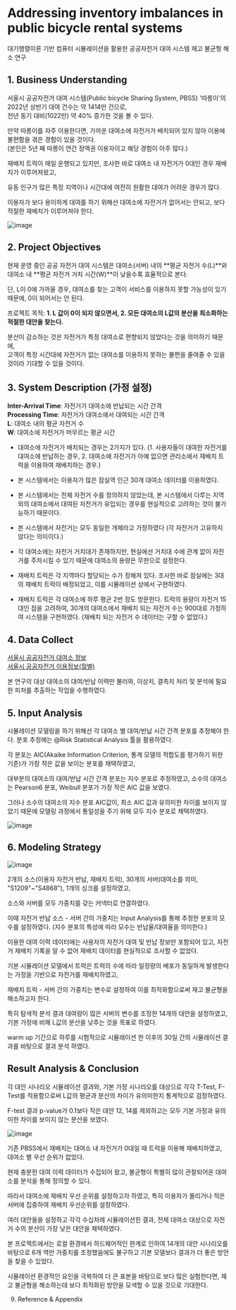 # Addressing inventory imbalances in public bicycle rental systems 
대기행렬이론 기반 컴퓨터 시뮬레이션을 활용한 공공자전거 대여 시스템 재고 불균형 해소 연구

## 1. Business Understanding

서울시 공공자전거 대여 시스템(Public bicycle Sharing System, PBSS) '따릉이'의 2022년 상반기 대여 건수는 약 1414만 건으로, <br>
전년 동기 대비(1022만) 약 40% 증가한 것을 볼 수 있다.  

만약 따릉이를 자주 이용한다면, 가까운 대여소에 자전거가 배치되어 있지 않아 이용에 불편함을 겪은 경험이 있을 것이다.<br>
(본인은 5년 째 따릉이 연간 정액권 이용자이고 해당 경험이 아주 많다.)<br>

재배치 트럭이 매일 운행되고 있지만, 조사한 바로 대여소 내 자전거가 0대인 경우 재배치가 이루어져왔고,

유동 인구가 많은 특정 지역이나 시간대에 여전히 원활한 대여가 어려운 경우가 많다.

이용자가 보다 용이하게 대여를 하기 위해선 대여소에 자전거가 없어서는 안되고, 보다 적절한 재배치가 이루어져야 한다.

![image](https://github.com/kosonkh7/PBSS-Analysis/assets/83086978/521e9dc4-c211-4110-aa7c-488492215ba3)


## 2. Project Objectives

현재 운영 중인 공공 자전거 대여 시스템은 대여소(서버) 내의 **평균 자전거 수(L)**와 대여소 내 **평균 자전거 거치 시간(W)**이 낮을수록 효율적으로 본다. 

단, L이 0에 가까울 경우, 대여소를 찾는 고객이 서비스를 이용하지 못할 가능성이 있기 때문에, 0이 되어서는 안 된다.

프로젝트 목적: **1. L 값이 0이 되지 않으면서, 2. 모든 대여소의 L값의 분산을 최소화하는 적절한 대안을 찾는다.**

분산이 감소하는 것은 자전거가 특정 대여소로 편향되지 않았다는 것을 의미하기 때문에, <br>
고객이 특정 시간대에 자전거가 없는 대여소를 이용하지 못하는 불편을 줄여줄 수 있을 것이라 기대할 수 있을 것이다.

## 3. System Description (가정 설정)

**Inter-Arrival Time**: 자전거가 대여소에 반납되는 시간 간격 <br>
**Processing Time**: 자전거가 대여소에서 대여되는 시간 간격 <br>
**L**: 대여소 내의 평균 자전거 수 <br>
**W**: 대여소에 자전거가 머무르는 평균 시간 <br>

- 대여소에 자전거가 배치되는 경우는 2가지가 있다. (1. 사용자들이 대여한 자전거를 대여소에 반납하는 경우, 2. 대여소에 자전거가 아예 없으면 관리소에서 재배치 트럭을 이용하여 재배치하는 경우.)

- 본 시스템에서는 이용자가 많은 잠실역 인근 30개 대여소 데이터를 이용하였다. 

- 본 시스템에서는 전체 자전거 수를 정의하지 않았는데, 본 시스템에서 다루는 지역 외의 대여소에서 대여된 자전거가 유입되는 경우를 현실적으로 고려하는 것이 불가능하기 때문이다.

- 본 시스템에서 자전거는 모두 동일한 개체라고 가정하였다 (각 자전거가 고유하지 않다는 의미이다.)

- 각 대여소에는 자전거 거치대가 존재하지만, 현실에선 거치대 수에 관계 없이 자전거를 주차시킬 수 있기 때문에 대여소의 용량은 무한으로 설정한다.

- 재배치 트럭은 각 지역마다 할당되는 수가 정해져 있다. 조사한 바로 잠실에는 3대의 재배치 트럭이 배정되었고, 이를 시뮬레이션 상에서 구현하였다.

- 재배치 트럭은 각 대여소에 하루 평균 2번 정도 방문한다. 트럭의 용량이 자전거 15대인 점을 고려하여, 30개의 대여소에서 재배치 되는 자전거 수는 900대로 가정하여 시스템을 구현하였다. (재배치 되는 자전거 수 데이터는 구할 수 없었다.)

## 4.	Data Collect
[서울시 공공자전거 대여소 정보](https://data.seoul.go.kr/dataList/OA-13252/F/1/datasetView.do) <br>
[서울시 공공자전거 이용정보(월별)](https://data.seoul.go.kr/dataList/OA-15248/F/1/datasetView.do)

본 연구의 대상 대여소의 대여/반납 이력만 불러와, 이상치, 결측치 처리 및 분석에 필요한 피처를 추출하는 작업을 수행하였다.

## 5. Input Analysis

시뮬레이션 모델링을 하기 위해선 각 대여소 별 대여/반납 시간 간격 분포를 추정해야 한다. 분포 추정에는 @Risk Statistical Analysis 툴을 활용하였다.

각 분포는 AIC(Akaike Information Criterion, 통계 모델의 적합도를 평가하기 위한 기준)가 가장 작은 값을 보이는 분포를 채택하였고,

대부분의 대여소의 대여/반납 시간 간격 분포는 지수 분포로 추정하였고, 소수의 대여소는 Pearson6 분포, Weibull 분포가 가장 작은 AIC 값을 보였다.

그러나 소수의 대여소의 지수 분포 AIC값이, 최소 AIC 값과 유의미한 차이를 보이지 않았기 때문에 모델링 과정에서 통일성을 주기 위해 모두 지수 분포로 채택하였다.

![image](https://github.com/kosonkh7/PBSS-Analysis/assets/83086978/2952b2c0-bc46-4a73-9238-c2fdb60066de)


## 6.	Modeling Strategy

![image](https://github.com/kosonkh7/PBSS-Analysis/assets/83086978/8fa3e7f1-dd56-4aac-a1d9-6c4761acac8a)

2개의 소스(이용자 자전거 반납, 재배치 트럭), 30개의 서버(대여소를 의미, "S1209"~"S4868"), 1개의 싱크를 설정하였고,

소스와 서버를 모두 가중치를 갖는 커넥터로 연결하였다.

이때 자전거 반납 소스 - 서버 간의 가중치는 Input Analysis를 통해 추정한 분포의 모수를 설정하였다.
(지수 분포의 특성에 따라 모수는 반납율/대여율을 의미한다.)

이용한 대여 이력 데이터에는 사용자의 자전거 대여 및 반납 정보만 포함되어 있고, 자전거 재배치 기록을 알 수 없어 재배치 데이터를 현실적으로 조사할 수 없었다. 

기본 시뮬레이션 모델에서 트럭은 트럭의 수에 따라 일정량의 배포가 동일하게 발생한다는 가정을 기반으로 자전거를 재배치하였고,

재배치 트럭 - 서버 간의 가중치는 변수로 설정하여 이를 최적화함으로써 재고 불균형을 해소하고자 한다.

특히 탐색적 분석 결과 대여량이 많은 서버의 변수를 조정한 14개의 대안을 설정하였고, 기본 가정에 비해 L값의 분산을 낮추는 것을 목표로 하였다. 

warm up 기간으로 하루를 시험적으로 시뮬레이션 한 이후의 30일 간의 시뮬레이션 결과를 바탕으로 결과 분석 하였다.


## Result Analysis & Conclusion

각 대안 시나리오 시뮬레이션 결과와, 기본 가정 시나리오를 대상으로 각각 T-Test, F-Test를 적용함으로써 L값의 평균과 분산의 차이가 유의미한지 통계적으로 검정하였다.

F-test 결과 p-value가 0.1보다 작은 대안 12, 14를 제외하고는 모두 기본 가정과 유의미한 차이를 보이지 않는 분산을 보였다.

![image](https://github.com/kosonkh7/PBSS-Analysis/assets/83086978/404c3f88-6f59-4009-8611-837e1b9a56f8)


기존 PBSS에서 재배치는 대여소 내 자전거가 0대일 때 트럭을 이용해 재배치하였고, 대여소 별 우선 순위가 없었다. 

현재 충분한 대여 이력 데이터가 수집되어 왔고, 불균형이 특별히 많이 관찰되어온 대여소를 분석을 통해 정의할 수 있다.

따라서 대여소에 재배치 우선 순위를 설정하고자 하였고, 특히 이용자가 몰리거나 적은 서버에 집중하여 재배치 우선순위를 설정하였다. 

여러 대안들을 설정하고 각각 수십차례 시뮬레이션힌 결과, 전체 대여소 대상으로 자전거 수의 분산이 가장 낮은 대안을 채택하였다. 

본 프로젝트에서는 로컬 환경에서 하드웨어적인 한계로 인하여 14개의 대안 시나리오를 바탕으로 6개 역만 가중치를 조정했음에도 불구하고 기본 모델보다 결과가 더 좋은 방안을 찾을 수 있었다. 

시뮬레이션 환경적인 요인을 극복하여 더 큰 표본을 바탕으로 보다 많은 실험한다면, 재고 불균형을 해소하는데 보다 최적화된 방안을 모색할 수 있을 것으로 기대한다.

9.	Reference & Appendix


